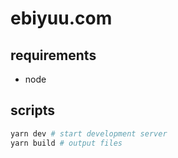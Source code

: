 # ebiyuu.com

## requirements

- node

## scripts

```sh
yarn dev # start development server
yarn build # output files
```
